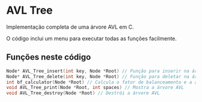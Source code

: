 # AVL Tree
 Implementação completa de uma árvore AVL em C. 
 
 O código inclui um menu para executar todas as funções facilmente.
## Funções neste código
```c
Node* AVL_Tree_insert(int key, Node *Root) // Função para inserir na árvore AVL
Node* AVL_Tree_delete(int key, Node *Root) // Função para deletar na árvore AVL
int bf_calculator(Node *Root) // Calcula o fator de balanceamento e a altura a partir de uma raíz
void AVL_Tree_print(Node *Root, int spaces) // Mostra a árvore AVL
void AVL_Tree_destroy(Node *Root) // Destrói a árvore AVL
```
